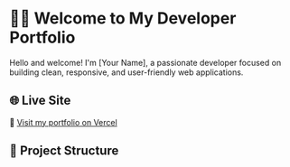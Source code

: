 
# 🧑‍💻 Welcome to My Developer Portfolio

Hello and welcome! I'm [Your Name], a passionate developer focused on building clean, responsive, and user-friendly web applications.

## 🌐 Live Site
🔗 [Visit my portfolio on Vercel](https://your-portfolio.vercel.app)

## 📂 Project Structure

